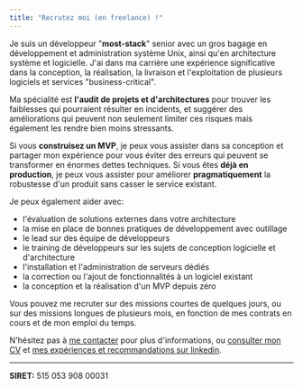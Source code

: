 ```yaml
---
title: "Recrutez moi (en freelance) !"
---
```

Je suis un développeur "**most-stack**" senior avec un gros bagage en développement et administration système Unix,
ainsi qu'en architecture système et logicielle.
J'ai dans ma carrière une expérience significative dans la conception,
la réalisation,
la livraison et l'exploitation de plusieurs logiciels et services "business-critical".

Ma spécialité est **l'audit de projets et d'architectures** pour trouver les faiblesses qui pourraient résulter en incidents,
et suggérer des améliorations qui peuvent non seulement limiter ces risques mais également les rendre bien moins stressants.

Si vous **construisez un MVP**,
je peux vous assister dans sa conception et partager mon expérience pour vous éviter des erreurs qui peuvent se transformer en énormes dettes techniques.
Si vous êtes **déjà en production**,
je peux vous assister pour améliorer **pragmatiquement** la robustesse d'un produit sans casser le service existant.

Je peux également aider avec:

* l'évaluation de solutions externes dans votre architecture
* la mise en place de bonnes pratiques de développement avec outillage
* le lead sur des équipe de développeurs
* le training de développeurs sur les sujets de conception logicielle et d'architecture
* l'installation et l'administration de serveurs dédiés
* la correction ou l'ajout de fonctionnalités à un logiciel existant
* la conception et la réalisation d'un MVP depuis zéro


Vous pouvez me recruter sur des missions courtes de quelques jours,
ou sur des missions longues de plusieurs mois,
en fonction de mes contrats en cours et de mon emploi du temps.

N'hésitez pas à [me contacter](mailto:gilles@poolp.org) pour plus d'informations,
ou [consulter mon CV](https://github.com/poolpOrg/resume/blob/master/resume.fr.pdf)
et [mes expériences et recommandations sur linkedin](https://www.linkedin.com/in/gilleschehade).

<hr />

**SIRET:** 515 053 908 00031
